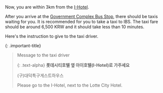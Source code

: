 ---
---
Now, you are within 3km from the [I-Hotel](https://www.i-hotel.co.kr).

After you arrive at the [Government Complex Bus Stop](https://naver.me/GlVC83eN), there should be taxis waiting for you. It is recommended for you to take a taxi to IBS. The taxi fare should be around 6,500 KRW and it should take less than 10 minutes.


Here's the instruction to give to the taxi driver. 

{: .important-title}
> Message to the taxi driver
> 
> {: .text-alpha}
> **롯데시티호텔 옆 아이호텔(I-Hotel)로 가주세요**
>
> (구)대덕특구게스트하우스
> 
> Please go to the I-Hotel, next to the Lotte City Hotel.


